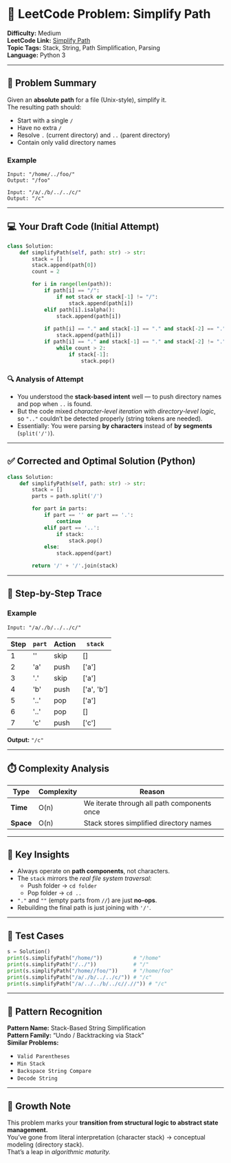 # 🧩 LeetCode Problem: Simplify Path

**Difficulty:** Medium  
**LeetCode Link:** [Simplify Path](https://leetcode.com/problems/simplify-path/)  
**Topic Tags:** Stack, String, Path Simplification, Parsing  
**Language:** Python 3  

---

## 🧠 Problem Summary

Given an **absolute path** for a file (Unix-style), simplify it.  
The resulting path should:
- Start with a single `/`
- Have no extra `/`
- Resolve `.` (current directory) and `..` (parent directory)
- Contain only valid directory names

### Example
```text
Input: "/home/../foo/"
Output: "/foo"
```

```text
Input: "/a/./b/../../c/"
Output: "/c"
```

---

## 💻 Your Draft Code (Initial Attempt)

```python
class Solution:
    def simplifyPath(self, path: str) -> str:
        stack = []
        stack.append(path[0])
        count = 2

        for i in range(len(path)):
            if path[i] == "/":
                if not stack or stack[-1] != "/":
                    stack.append(path[i])
            elif path[i].isalpha():
                stack.append(path[i])
            
            if path[i] == "." and stack[-1] == "." and stack[-2] == ".":
                stack.append(path[i])
            if path[i] == "." and stack[-1] == "." and stack[-2] != ".":
                while count > 2:
                    if stack[-1]:
                        stack.pop()
```

### 🔍 Analysis of Attempt
- You understood the **stack-based intent** well — to push directory names and pop when `..` is found.  
- But the code mixed *character-level iteration* with *directory-level logic*, so `".."` couldn’t be detected properly (string tokens are needed).  
- Essentially: You were parsing **by characters** instead of **by segments** (`split('/')`).

---

## ✅ Corrected and Optimal Solution (Python)

```python
class Solution:
    def simplifyPath(self, path: str) -> str:
        stack = []
        parts = path.split('/')

        for part in parts:
            if part == '' or part == '.':
                continue
            elif part == '..':
                if stack:
                    stack.pop()
            else:
                stack.append(part)

        return '/' + '/'.join(stack)
```

---

## 🧩 Step-by-Step Trace

### Example
```text
Input: "/a/./b/../../c/"
```

| Step | `part` | Action | `stack` |
|------|---------|---------|----------|
| 1 | '' | skip | [] |
| 2 | 'a' | push | ['a'] |
| 3 | '.' | skip | ['a'] |
| 4 | 'b' | push | ['a', 'b'] |
| 5 | '..' | pop | ['a'] |
| 6 | '..' | pop | [] |
| 7 | 'c' | push | ['c'] |

**Output:** `"/c"`

---

## ⏱️ Complexity Analysis

| Type | Complexity | Reason |
|------|-------------|--------|
| **Time** | O(n) | We iterate through all path components once |
| **Space** | O(n) | Stack stores simplified directory names |

---

## 🧭 Key Insights
- Always operate on **path components**, not characters.  
- The `stack` mirrors the *real file system traversal*:  
  - Push folder → `cd folder`  
  - Pop folder → `cd ..`  
- `"."` and `""` (empty parts from `//`) are just **no-ops**.  
- Rebuilding the final path is just joining with `'/'`.

---

## 🧪 Test Cases

```python
s = Solution()
print(s.simplifyPath("/home/"))          # "/home"
print(s.simplifyPath("/../"))            # "/"
print(s.simplifyPath("/home//foo/"))     # "/home/foo"
print(s.simplifyPath("/a/./b/../../c/")) # "/c"
print(s.simplifyPath("/a/../../b/../c//.//")) # "/c"
```

---

## 🧩 Pattern Recognition

**Pattern Name:** Stack-Based String Simplification  
**Pattern Family:** “Undo / Backtracking via Stack”  
**Similar Problems:**
- `Valid Parentheses`
- `Min Stack`
- `Backspace String Compare`
- `Decode String`

---

## 🧘 Growth Note

This problem marks your **transition from structural logic to abstract state management.**  
You’ve gone from literal interpretation (character stack) → conceptual modeling (directory stack).  
That’s a leap in *algorithmic maturity.*
